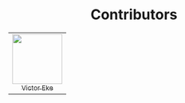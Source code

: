 <h1 align="center">Contributors</h1>

<!--
-------------------------------------------------------------------------------------
--------------------------- 🙏🏾 ⚠️PLEASE READ ME⚠️ 🙏🏾 -------------------------------
-------------------------------------------------------------------------------------
- Maximum number of columns is 7.
- Please create another row after 7 columns have been added.
- To create a new row, use the <tr></tr> html tag.
- Then paste your column (<td></td>) inside of the <tr></tr> html tag.
- Update the comments <!-Start of column-1-> <!-End of column-1-> to the next number
-------------------------------------------------------------------------------------
-->



<table>
<tr>
  
<!-- Start of column-1 -->
<td align="center">
  <a href="https://github.com/evavic44">
    <img src="https://avatars.githubusercontent.com/u/62628408?v=4" width="100px"> <br/>
    <sub>Victor Eke</sub>
  </a>
</td>
<!-- End of column-1 -->
 
</tr>
</table>
